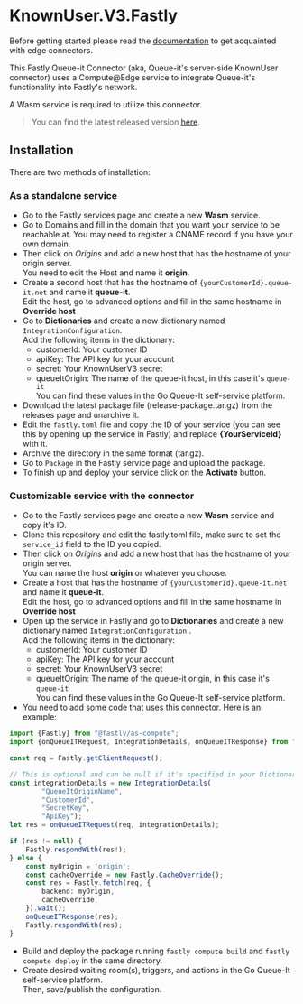 # KnownUser.V3.Fastly

Before getting started please read the [documentation](https://github.com/queueit/Documentation/tree/main/edge-connectors) to get acquainted with edge connectors.

This Fastly Queue-it Connector (aka, Queue-it's server-side KnownUser connector) uses a Compute@Edge service to
integrate Queue-it's functionality into Fastly's network.

A Wasm service is required to utilize this connector.

> You can find the latest released version [here](https://github.com/queueit/KnownUser.V3.Fastly/releases/latest).

## Installation

There are two methods of installation:

### As a standalone service

- Go to the Fastly services page and create a new **Wasm** service.
- Go to Domains and fill in the domain that you want your service to be reachable at. You may need to register a CNAME
  record if you have your own domain.
- Then click on *Origins* and add a new host that has the hostname of your origin server.  
  You need to edit the Host and name it **origin**.
- Create a second host that has the hostname of `{yourCustomerId}.queue-it.net` and name it **queue-it**.  
  Edit the host, go to advanced options and fill in the same hostname in **Override host**
- Go to **Dictionaries** and create a new dictionary named `IntegrationConfiguration`.  
  Add the following items in the dictionary:
    - customerId: Your customer ID
    - apiKey: The API key for your account
    - secret: Your KnownUserV3 secret
    - queueItOrigin: The name of the queue-it host, in this case it's `queue-it`  
      You can find these values in the Go Queue-It self-service platform.
- Download the latest package file (release-package.tar.gz) from the releases page and unarchive it.
- Edit the `fastly.toml` file and copy the ID of your service (you can see this by opening up the service in Fastly) and
  replace __{YourServiceId}__ with it.
- Archive the directory in the same format (tar.gz).
- Go to `Package` in the Fastly service page and upload the package.
- To finish up and deploy your service click on the **Activate** button.

### Customizable service with the connector

- Go to the Fastly services page and create a new **Wasm** service and copy it's ID.
- Clone this repository and edit the fastly.toml file, make sure to set the `service_id` field to the ID you copied.
- Then click on *Origins* and add a new host that has the hostname of your origin server.   
  You can name the host **origin** or whatever you choose.
- Create a host that has the hostname of `{yourCustomerId}.queue-it.net` and name it **queue-it**.    
  Edit the host, go to advanced options and fill in the same hostname in **Override host**
- Open up the service in Fastly and go to **Dictionaries** and create a new dictionary named `IntegrationConfiguration`
  .  
  Add the following items in the dictionary:
    - customerId: Your customer ID
    - apiKey: The API key for your account
    - secret: Your KnownUserV3 secret
    - queueItOrigin: The name of the queue-it origin, in this case it's `queue-it`  
      You can find these values in the Go Queue-It self-service platform.
- You need to add some code that uses this connector. Here is an example:

```ts
import {Fastly} from "@fastly/as-compute";
import {onQueueITRequest, IntegrationDetails, onQueueITResponse} from "@queue-it/fastly";

const req = Fastly.getClientRequest();

// This is optional and can be null if it's specified in your Dictionary
const integrationDetails = new IntegrationDetails(
        "QueueItOriginName",
        "CustomerId",
        "SecretKey",
        "ApiKey");
let res = onQueueITRequest(req, integrationDetails);

if (res != null) {
    Fastly.respondWith(res!);
} else {
    const myOrigin = 'origin';
    const cacheOverride = new Fastly.CacheOverride();
    const res = Fastly.fetch(req, {
        backend: myOrigin,
        cacheOverride,
    }).wait();
    onQueueITResponse(res);
    Fastly.respondWith(res);
} 
```

- Build and deploy the package running `fastly compute build` and `fastly compute deploy` in the same directory.
- Create desired waiting room(s), triggers, and actions in the Go Queue-It self-service platform.  
  Then, save/publish the configuration.
